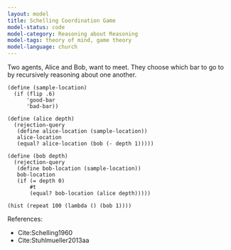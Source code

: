 ```yaml
---
layout: model
title: Schelling Coordination Game
model-status: code
model-category: Reasoning about Reasoning
model-tags: theory of mind, game theory
model-language: church
---
```


Two agents, Alice and Bob, want to meet. They choose which bar to
go to by recursively reasoning about one another.

    (define (sample-location)
      (if (flip .6)
          'good-bar
          'bad-bar))
    
    (define (alice depth)
      (rejection-query
       (define alice-location (sample-location))
       alice-location
       (equal? alice-location (bob (- depth 1)))))
    
    (define (bob depth)
      (rejection-query
       (define bob-location (sample-location))
       bob-location
       (if (= depth 0)
           #t
           (equal? bob-location (alice depth)))))
    
    (hist (repeat 100 (lambda () (bob 1))))

References:

- Cite:Schelling1960
- Cite:Stuhlmueller2013aa
